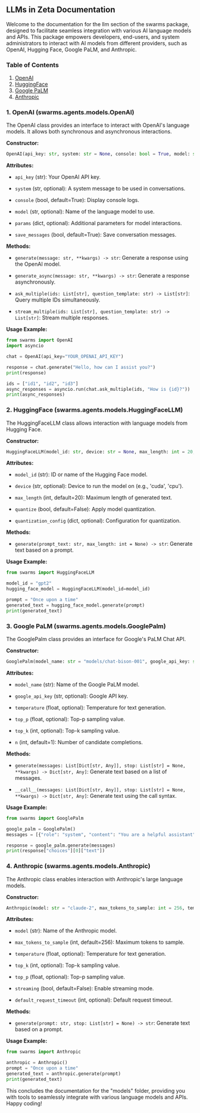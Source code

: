 ## LLMs in Zeta Documentation

Welcome to the documentation for the llm section of the swarms package, designed to facilitate seamless integration with various AI language models and APIs. This package empowers developers, end-users, and system administrators to interact with AI models from different providers, such as OpenAI, Hugging Face, Google PaLM, and Anthropic.

### Table of Contents
1. [OpenAI](#openai)
2. [HuggingFace](#huggingface)
3. [Google PaLM](#google-palm)
4. [Anthropic](#anthropic)

### 1. OpenAI (swarms.agents.models.OpenAI)

The OpenAI class provides an interface to interact with OpenAI's language models. It allows both synchronous and asynchronous interactions.

**Constructor:**
```python
OpenAI(api_key: str, system: str = None, console: bool = True, model: str = None, params: dict = None, save_messages: bool = True)
```

**Attributes:**
- `api_key` (str): Your OpenAI API key.

- `system` (str, optional): A system message to be used in conversations.

- `console` (bool, default=True): Display console logs.

- `model` (str, optional): Name of the language model to use.

- `params` (dict, optional): Additional parameters for model interactions.

- `save_messages` (bool, default=True): Save conversation messages.

**Methods:**

- `generate(message: str, **kwargs) -> str`: Generate a response using the OpenAI model.

- `generate_async(message: str, **kwargs) -> str`: Generate a response asynchronously.

- `ask_multiple(ids: List[str], question_template: str) -> List[str]`: Query multiple IDs simultaneously.

- `stream_multiple(ids: List[str], question_template: str) -> List[str]`: Stream multiple responses.

**Usage Example:**
```python
from swarms import OpenAI
import asyncio

chat = OpenAI(api_key="YOUR_OPENAI_API_KEY")

response = chat.generate("Hello, how can I assist you?")
print(response)

ids = ["id1", "id2", "id3"]
async_responses = asyncio.run(chat.ask_multiple(ids, "How is {id}?"))
print(async_responses)
```

### 2. HuggingFace (swarms.agents.models.HuggingFaceLLM)

The HuggingFaceLLM class allows interaction with language models from Hugging Face.

**Constructor:**
```python
HuggingFaceLLM(model_id: str, device: str = None, max_length: int = 20, quantize: bool = False, quantization_config: dict = None)
```

**Attributes:**

- `model_id` (str): ID or name of the Hugging Face model.

- `device` (str, optional): Device to run the model on (e.g., 'cuda', 'cpu').

- `max_length` (int, default=20): Maximum length of generated text.

- `quantize` (bool, default=False): Apply model quantization.

- `quantization_config` (dict, optional): Configuration for quantization.

**Methods:**

- `generate(prompt_text: str, max_length: int = None) -> str`: Generate text based on a prompt.

**Usage Example:**
```python
from swarms import HuggingFaceLLM

model_id = "gpt2"
hugging_face_model = HuggingFaceLLM(model_id=model_id)

prompt = "Once upon a time"
generated_text = hugging_face_model.generate(prompt)
print(generated_text)
```

### 3. Google PaLM (swarms.agents.models.GooglePalm)

The GooglePalm class provides an interface for Google's PaLM Chat API.

**Constructor:**
```python
GooglePalm(model_name: str = "models/chat-bison-001", google_api_key: str = None, temperature: float = None, top_p: float = None, top_k: int = None, n: int = 1)
```

**Attributes:**

- `model_name` (str): Name of the Google PaLM model.

- `google_api_key` (str, optional): Google API key.

- `temperature` (float, optional): Temperature for text generation.

- `top_p` (float, optional): Top-p sampling value.

- `top_k` (int, optional): Top-k sampling value.

- `n` (int, default=1): Number of candidate completions.

**Methods:**

- `generate(messages: List[Dict[str, Any]], stop: List[str] = None, **kwargs) -> Dict[str, Any]`: Generate text based on a list of messages.

- `__call__(messages: List[Dict[str, Any]], stop: List[str] = None, **kwargs) -> Dict[str, Any]`: Generate text using the call syntax.

**Usage Example:**
```python
from swarms import GooglePalm

google_palm = GooglePalm()
messages = [{"role": "system", "content": "You are a helpful assistant"}, {"role": "user", "content": "Tell me a joke"}]

response = google_palm.generate(messages)
print(response["choices"][0]["text"])
```

### 4. Anthropic (swarms.agents.models.Anthropic)

The Anthropic class enables interaction with Anthropic's large language models.

**Constructor:**
```python
Anthropic(model: str = "claude-2", max_tokens_to_sample: int = 256, temperature: float = None, top_k: int = None, top_p: float = None, streaming: bool = False, default_request_timeout: int = None)
```

**Attributes:**

- `model` (str): Name of the Anthropic model.

- `max_tokens_to_sample` (int, default=256): Maximum tokens to sample.

- `temperature` (float, optional): Temperature for text generation.

- `top_k` (int, optional): Top-k sampling value.

- `top_p` (float, optional): Top-p sampling value.

- `streaming` (bool, default=False): Enable streaming mode.

- `default_request_timeout` (int, optional): Default request timeout.

**Methods:**

- `generate(prompt: str, stop: List[str] = None) -> str`: Generate text based on a prompt.

**Usage Example:**
```python
from swarms import Anthropic

anthropic = Anthropic()
prompt = "Once upon a time"
generated_text = anthropic.generate(prompt)
print(generated_text)
```

This concludes the documentation for the "models" folder, providing you with tools to seamlessly integrate with various language models and APIs. Happy coding!